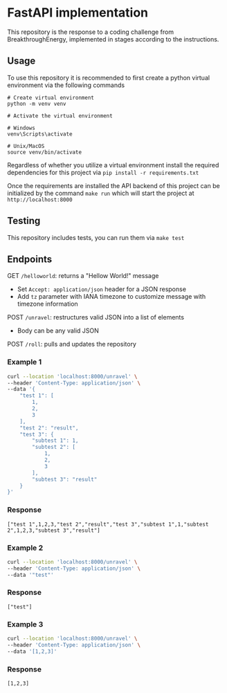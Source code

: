 # FastAPI implementation

This repository is the response to a coding challenge from BreakthroughEnergy, implemented in stages according to the instructions.

## Usage

To use this repository it is recommended to first create a python virtual environment via the following commands

```
# Create virtual environment
python -m venv venv

# Activate the virtual environment

# Windows
venv\Scripts\activate

# Unix/MacOS
source venv/bin/activate
```

Regardless of whether you utilize a virtual environment install the required dependencies for this project via `pip install -r requirements.txt`

Once the requirements are installed the API backend of this project can be initialized by the command `make run` which will start the project at `http://localhost:8000`

## Testing

This repository includes tests, you can run them via `make test`

## Endpoints 

GET `/helloworld`: returns a "Hellow World!" message

- Set `Accept: application/json` header for a JSON response
- Add `tz` parameter with IANA timezone to customize message with timezone information

POST `/unravel`: restructures valid JSON into a list of elements

- Body can be any valid JSON

POST `/roll`: pulls and updates the repository

### Example 1

```bash
curl --location 'localhost:8000/unravel' \
--header 'Content-Type: application/json' \
--data '{
    "test 1": [
        1,
        2,
        3
    ],
    "test 2": "result",
    "test 3": {
        "subtest 1": 1,
        "subtest 2": [
            1,
            2,
            3
        ],
        "subtest 3": "result"
    }
}'
```
### Response 

`["test 1",1,2,3,"test 2","result","test 3","subtest 1",1,"subtest 2",1,2,3,"subtest 3","result"]`

### Example 2
```bash
curl --location 'localhost:8000/unravel' \
--header 'Content-Type: application/json' \
--data '"test"'
```

### Response
`["test"]`

### Example 3
```bash
curl --location 'localhost:8000/unravel' \
--header 'Content-Type: application/json' \
--data '[1,2,3]'
```

### Response
`[1,2,3]`